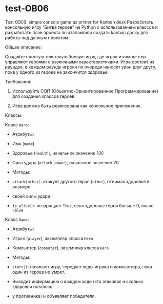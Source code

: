# test-OB06
 Test OB06: simple console game as primer for Kanban desk
 Разработать консольную игру "Битва героев" на Python с использованием классов 
 и разработать план проекта по этапам/или создать kanban доску для работы над данным проектом

Общее описание:

Создайте простую текстовую боевую игру, где игрок и компьютер управляют героями
с различными характеристиками. Игра состоит из раундов, в каждом раунде игроки 
по очереди наносят урон друг другу, пока у одного из героев не закончится здоровье.

Требования:

1. Используйте ООП (Объектно-Ориентированное Программирование) для создания классов героев.

2. Игра должна быть реализована как консольное приложение.

Классы:

Класс `Hero`:

- Атрибуты:

- Имя (`name`)

- Здоровье (`health`), начальное значение 100

- Сила удара (`attack_power`), начальное значение 20

- Методы:

- `attack(other)`: атакует другого героя (`other`), отнимая здоровье в размере 
- своей силы удара

- `is_alive()`: возвращает `True`, если здоровье героя больше 0, иначе `False`

Класс `Game`:

- Атрибуты:

- Игрок (`player`), экземпляр класса `Hero`

- Компьютер (`computer`), экземпляр класса `Hero`

- Методы:

- `start()`: начинает игру, чередует ходы игрока и компьютера, пока один из героев не умрет.
- Выводит информацию о каждом ходе (кто атаковал и сколько здоровья осталось
- у противника) и объявляет победителя.
